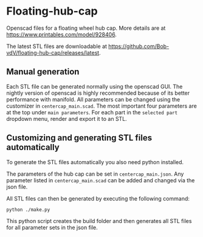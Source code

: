 # Floating-hub-cap

Openscad files for a floating wheel hub cap. More details are at https://www.printables.com/model/928406. 

The latest STL files are downloadable at https://github.com/Bob-vdV/floating-hub-cap/releases/latest.

## Manual generation

Each STL file can be generated normally using the openscad GUI. The nightly version of openscad is highly recommended because of its better performance with manifold. All parameters can be changed using the customizer in `centercap_main.scad`. The most important four parameters are at the top under `main parameters`. For each part in the `selected part` dropdown menu, render and export it to an STL.

## Customizing and generating STL files automatically

To generate the STL files automatically you also need python installed. 

The parameters of the hub cap can be set in `centercap_main.json`. Any parameter listed in `centercap_main.scad` can be added and changed via the json file. 

All STL files can then be generated by executing the following command:

`python ./make.py` 

This python script creates the build folder and then generates all STL files for all parameter sets in the json file. 
